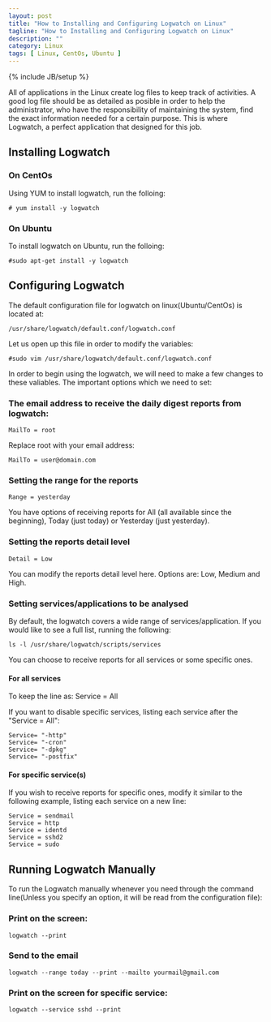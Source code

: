 ```yaml
---
layout: post
title: "How to Installing and Configuring Logwatch on Linux"
tagline: "How to Installing and Configuring Logwatch on Linux"
description: ""
category: Linux
tags: [ Linux, CentOs, Ubuntu ]
---
```

{% include JB/setup %}

All of applications in the Linux create log files to keep track of activities. A good log file should be
as detailed as posible in order to help the administrator, who have the responsibility of maintaining the 
system, find the exact information needed for a certain purpose. This is where Logwatch, a perfect application
that designed for this job.

## Installing Logwatch

### On CentOs

Using YUM to install logwatch, run the folloing: 

	# yum install -y logwatch

### On Ubuntu

To install logwatch on Ubuntu, run the folloing:

	#sudo apt-get install -y logwatch

## Configuring Logwatch

The default configuration file for logwatch on linux(Ubuntu/CentOs) is located at:

	/usr/share/logwatch/default.conf/logwatch.conf

Let us open up this file in order to modify the variables:

	#sudo vim /usr/share/logwatch/default.conf/logwatch.conf

In order to begin using the logwatch, we will need to make a few changes to these valiables. The important options which we need to set:

### The email address to receive the daily digest reports from logwatch:

	MailTo = root

Replace root with your email address:
	
	MailTo = user@domain.com 


### Setting the range for the reports

	Range = yesterday

You have options of receiving reports for All (all available since the beginning), Today (just today) or Yesterday (just yesterday).

### Setting the reports detail level

	Detail = Low


You can modify the reports detail level here. Options are: Low, Medium and High.

### Setting services/applications to be analysed

By default, the logwatch covers a wide range of services/application. If you would like to see a full list, running the following:

	ls -l /usr/share/logwatch/scripts/services
	
You can choose to receive reports for all services or some specific ones.

#### For all services
	
To keep the line as: Service = All

If you want to disable specific services, listing each service after the "Service = All":

	Service= "-http"
	Service= "-cron"
	Service= "-dpkg"
	Service= "-postfix"
	

#### For specific service(s)

If you wish to receive reports for specific ones, modify it similar to the following example, listing each service on a new line:

	Service = sendmail
	Service = http
	Service = identd
	Service = sshd2
	Service = sudo

## Running Logwatch Manually


To run the Logwatch manually whenever you need through the command line(Unless you specify an option, it will be read from 
the configuration file):

### Print on the screen:

	logwatch --print

### Send to the email

	logwatch --range today --print --mailto yourmail@gmail.com

### Print on the screen for specific service:

	logwatch --service sshd --print
